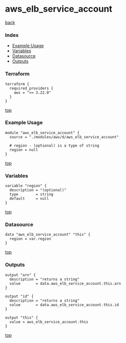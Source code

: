 # aws_elb_service_account

[back](../aws.md)

### Index

- [Example Usage](#example-usage)
- [Variables](#variables)
- [Datasource](#datasource)
- [Outputs](#outputs)

### Terraform

```hcl
terraform {
  required_providers {
    aws = ">= 3.22.0"
  }
}
```

[top](#index)

### Example Usage

```hcl
module "aws_elb_service_account" {
  source = "./modules/aws/d/aws_elb_service_account"

  # region - (optional) is a type of string
  region = null
}
```

[top](#index)

### Variables

```hcl
variable "region" {
  description = "(optional)"
  type        = string
  default     = null
}
```

[top](#index)

### Datasource

```hcl
data "aws_elb_service_account" "this" {
  region = var.region
}
```

[top](#index)

### Outputs

```hcl
output "arn" {
  description = "returns a string"
  value       = data.aws_elb_service_account.this.arn
}

output "id" {
  description = "returns a string"
  value       = data.aws_elb_service_account.this.id
}

output "this" {
  value = aws_elb_service_account.this
}
```

[top](#index)